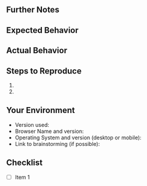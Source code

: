 ## Further Notes
<!--- Provide a more detailed introduction to the issue itself, and why you consider it to be a bug -->

## Expected Behavior
<!--- Tell us what should happen -->

## Actual Behavior
<!--- Tell us what happens instead, e.g. stacktrace -->

## Steps to Reproduce
<!--- Provide a link to a live example, or an unambiguous set of steps to -->
<!--- reproduce this bug. Include code to reproduce, if relevant -->
1.
2.

## Your Environment
<!--- Include as many relevant details about the environment you experienced the bug in -->
- Version used:
- Browser Name and version:
- Operating System and version (desktop or mobile):
- Link to brainstorming (if possible):

## Checklist

- [ ] Item 1
